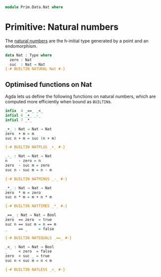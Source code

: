 <!--
```agda
open import Prim.Data.Bool
open import Prim.Extension
open import Prim.Interval
open import Prim.Type
open import Prim.Kan
```
-->

```agda
module Prim.Data.Nat where
```

# Primitive: Natural numbers

The [natural numbers](Data.Nat.html) are the h-initial type generated by
a point and an endomorphism.

```agda
data Nat : Type where
  zero : Nat
  suc  : Nat → Nat
{-# BUILTIN NATURAL Nat #-}
```

## Optimised functions on Nat

Agda lets us define the following functions on natural numbers, which
are computed more efficiently when bound as `BUILTIN`s.

```agda
infix  4 _==_ _<_
infixl 6 _+_ _-_
infixl 7 _*_

_+_ : Nat → Nat → Nat
zero  + m = m
suc n + m = suc (n + m)

{-# BUILTIN NATPLUS _+_ #-}

_-_ : Nat → Nat → Nat
n     - zero = n
zero  - suc m = zero
suc n - suc m = n - m

{-# BUILTIN NATMINUS _-_ #-}

_*_ : Nat → Nat → Nat
zero  * m = zero
suc n * m = m + n * m

{-# BUILTIN NATTIMES _*_ #-}

_==_ : Nat → Nat → Bool
zero  == zero  = true
suc n == suc m = n == m
_     == _     = false

{-# BUILTIN NATEQUALS _==_ #-}

_<_ : Nat → Nat → Bool
_     < zero  = false
zero  < suc _ = true
suc n < suc m = n < m

{-# BUILTIN NATLESS _<_ #-}
```
